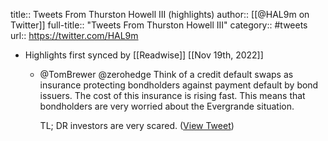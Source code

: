 title:: Tweets From Thurston Howell III (highlights)
author:: [[@HAL9m on Twitter]]
full-title:: "Tweets From Thurston Howell III"
category:: #tweets
url:: https://twitter.com/HAL9m

- Highlights first synced by [[Readwise]] [[Nov 19th, 2022]]
	- @TomBrewer @zerohedge Think of a credit default swaps as insurance protecting bondholders against payment default by bond issuers. The cost of this insurance is rising fast. This means that bondholders are very worried about the Evergrande situation. 
	  
	  TL; DR investors are very scared. ([View Tweet](https://twitter.com/HAL9m/status/1439958380123066369))